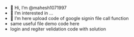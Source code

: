 - 👋 Hi, I’m @mahesh1071997
- 👀 I’m interested in ...
- 🌱 I’m here upload code of  google signin file call function
- same useful file demo code here
- login and regiter velidation code with solution



<!---
mahesh1071997/mahesh1071997 is a ✨ special ✨ repository because its `README.md` (this file) appears on your GitHub profile.
You can click the Preview link to take a look at your changes.
--->
